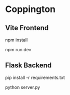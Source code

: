 # Coppington

## Vite Frontend

npm install

npm run dev

## Flask Backend

pip install -r requirements.txt

python server.py

